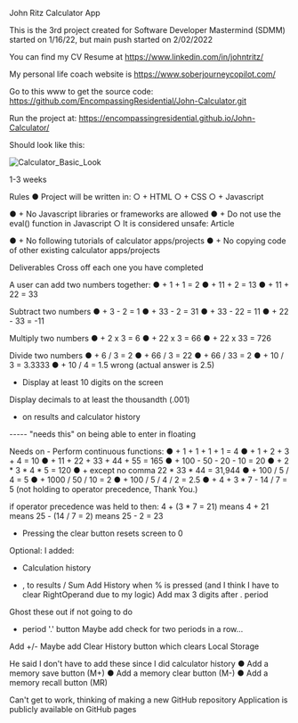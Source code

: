 John Ritz Calculator App 

This is the 3rd project created for Software Developer Mastermind (SDMM) started on 1/16/22, but main push started on 2/02/2022

You can find my CV Resume at https://www.linkedin.com/in/johntritz/ 

My personal life coach website is https://www.soberjourneycopilot.com/

Go to this www to get the source code:
https://github.com/EncompassingResidential/John-Calculator.git

Run the project at: https://encompassingresidential.github.io/John-Calculator/

Should look like this:

![Calculator_Basic_Look](https://user-images.githubusercontent.com/94155021/152419959-3615166f-64be-43d3-ae09-7b0f20f573b2.png)

1-3 weeks

Rules
●        Project will be written in:
  ○ +       HTML
  ○ +       CSS
  ○ +       Javascript

● +       No Javascript libraries or frameworks are allowed
● +       Do not use the eval() function in Javascript
  ○        It is considered unsafe: Article

● +       No following tutorials of calculator apps/projects
● +       No copying code of other existing calculator apps/projects

Deliverables
Cross off each one you have completed

A user can add two numbers together:
● +       1 + 1 = 2
● +       11 + 2 = 13
● +       11 + 22 = 33

Subtract two numbers
● +       3 - 2 = 1
● +       33 - 2 = 31
● +       33 - 22 = 11
● +       22 - 33 = -11

Multiply two numbers
● +       2 x 3 = 6
● +       22 x 3 = 66
● +       22 x 33 = 726

Divide two numbers
● +       6 / 3 = 2
● +       66 / 3 = 22
● +       66 / 33 = 2
● +       10 / 3 = 3.3333
● +       10 / 4 = 1.5 wrong (actual answer is 2.5)

+ Display at least 10 digits on the screen

Display decimals to at least the thousandth (.001)
+ on results and calculator history

-----  "needs this" on being able to enter in floating

Needs on - Perform continuous functions:
● +       1 + 1 + 1 + 1 = 4
● +       1 + 2 + 3 + 4 = 10
● +       11 + 22 + 33 + 44 + 55 = 165
● +       100 - 50 - 20 - 10 = 20
● +       2 * 3 * 4 * 5 = 120
● + except no comma       22 * 33 * 44 = 31,944
● +       100 / 5 / 4 = 5
● +       1000 / 50 / 10 = 2
● +       100 / 5 / 4 / 2 = 2.5
● +       4 + 3 * 7 - 14 / 7 = 5 (not holding to operator precedence, Thank You.)

if operator precedence was held to then:
4 + (3 * 7 = 21) means 4 + 21 means 25 - (14 / 7 = 2) means 25 - 2 = 23

+ Pressing the clear button resets screen to 0

Optional:
I added:
+ Calculation history

+ , to results / Sum
Add History when % is pressed (and I think I have to clear RightOperand due to my logic)
Add max 3 digits after . period

Ghost these out if not going to do
+ period '.' button
  Maybe add check for two periods in a row...

Add +/-
Maybe add Clear History button which clears Local Storage

He said I don't have to add these since I did calculator history
●        Add a memory save button (M+)
●        Add a memory clear button (M-)
●        Add a memory recall button (MR)

Can't get to work, thinking of making a new GitHub repository
        Application is publicly available on GitHub pages
